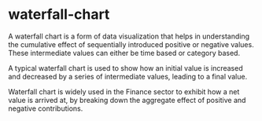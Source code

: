 # waterfall-chart

A waterfall chart is a form of data visualization that helps in understanding the cumulative effect of sequentially introduced positive or negative values. These intermediate values can either be time based or category based.

A typical waterfall chart is used to show how an initial value is increased and decreased by a series of intermediate values, leading to a final value.

Waterfall chart is widely used in the Finance sector to exhibit how a net value is arrived at, by breaking down the aggregate effect of positive and negative contributions.
